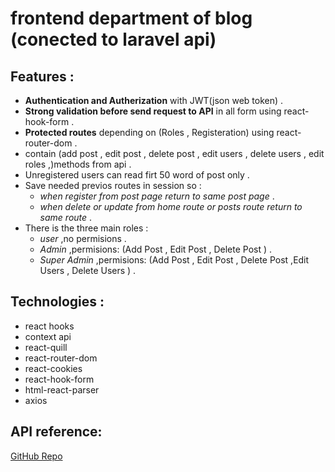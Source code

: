 # frontend department of blog (conected to laravel api)

## Features :

- **Authentication and Autherization** with JWT(json web token) .
- **Strong validation before send request to API** in all form using react-hook-form .
- **Protected routes** depending on (Roles , Registeration) using react-router-dom .
- contain (add post , edit post , delete post , edit users , delete users , edit roles ,)methods from api .
- Unregistered users can read firt 50 word of post only .
- Save needed previos routes in session so :
  - _when register from post page return to same post page_ .
  - _when delete or update from home route or posts route return to same route_ .
- There is the three main roles :
  - _user_ ,no permisions .
  - _Admin_ ,permisions: (Add Post , Edit Post , Delete Post ) .
  - _Super Admin_ ,permisions: (Add Post , Edit Post , Delete Post ,Edit Users , Delete Users ) .

## Technologies :

- react hooks
- context api
- react-quill
- react-router-dom
- react-cookies
- react-hook-form
- html-react-parser
- axios

## API reference:

[GitHub Repo](https://github.com/Ahmad-Ahmad-1/blog_demo_3/tree/ApiOnly)
